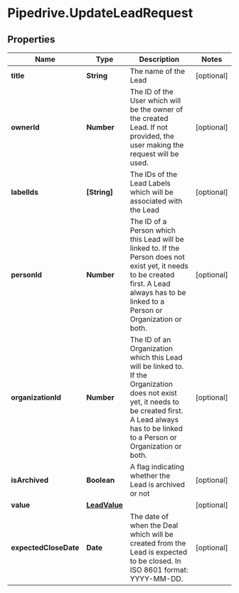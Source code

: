 # Pipedrive.UpdateLeadRequest

## Properties

Name | Type | Description | Notes
------------ | ------------- | ------------- | -------------
**title** | **String** | The name of the Lead | [optional] 
**ownerId** | **Number** | The ID of the User which will be the owner of the created Lead. If not provided, the user making the request will be used. | [optional] 
**labelIds** | **[String]** | The IDs of the Lead Labels which will be associated with the Lead | [optional] 
**personId** | **Number** | The ID of a Person which this Lead will be linked to. If the Person does not exist yet, it needs to be created first. A Lead always has to be linked to a Person or Organization or both.  | [optional] 
**organizationId** | **Number** | The ID of an Organization which this Lead will be linked to. If the Organization does not exist yet, it needs to be created first. A Lead always has to be linked to a Person or Organization or both. | [optional] 
**isArchived** | **Boolean** | A flag indicating whether the Lead is archived or not | [optional] 
**value** | [**LeadValue**](LeadValue.md) |  | [optional] 
**expectedCloseDate** | **Date** | The date of when the Deal which will be created from the Lead is expected to be closed. In ISO 8601 format: YYYY-MM-DD. | [optional] 


